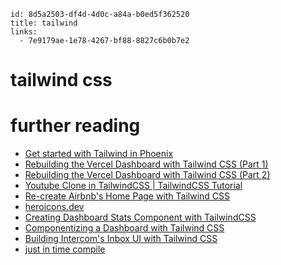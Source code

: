 ```
id: 8d5a2503-df4d-4d0c-a84a-b0ed5f362520
title: tailwind
links:
  - 7e9179ae-1e78-4267-bf88-8827c6b0b7e2
```

# tailwind css

# further reading

* [Get started with Tailwind in Phoenix][1]
* [Rebuilding the Vercel Dashboard with Tailwind CSS (Part 1)][2]
* [Rebuilding the Vercel Dashboard with Tailwind CSS (Part 2)][3]
* [Youtube Clone in TailwindCSS | TailwindCSS Tutorial][4]
* [Re-create Airbnb's Home Page with Tailwind CSS][5]
* [heroicons.dev][6]
* [Creating Dashboard Stats Component with TailwindCSS][7]
* [Componentizing a Dashboard with Tailwind CSS][8]
* [Building Intercom's Inbox UI with Tailwind CSS][9]
* [just in time compile][10]

[1]: https://fullstackphoenix.com/tutorials/get-started-with-tailwind-in-phoenix
[2]: https://www.youtube.com/watch?v=r6mykOig_Bs
[3]: https://www.youtube.com/watch?v=xIuXxB7qG2Y
[4]: https://www.youtube.com/watch?v=jvEUI9iTasc
[5]: https://www.youtube.com/watch?v=7phZqghhho0
[6]: https://heroicons.dev/
[7]: https://www.youtube.com/watch?v=bM4ToYFpUZM
[8]: https://www.youtube.com/watch?v=wilxJLjuBp4
[9]: https://www.youtube.com/watch?v=cg1qbkG0KRI
[10]: https://tailwindcss.com/docs/just-in-time-mode
